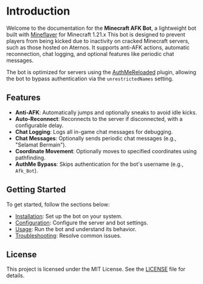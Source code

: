 # Introduction

Welcome to the documentation for the **Minecraft AFK Bot**, a lightweight bot built with [Mineflayer](https://github.com/PrismarineJS/mineflayer) for Minecraft 1.21.x This bot is designed to prevent players from being kicked due to inactivity on cracked Minecraft servers, such as those hosted on Aternos. It supports anti-AFK actions, automatic reconnection, chat logging, and optional features like periodic chat messages.

The bot is optimized for servers using the [AuthMeReloaded](https://www.spigotmc.org/resources/authmereloaded.6269/) plugin, allowing the bot to bypass authentication via the `unrestrictedNames` setting.

## Features

* **Anti-AFK**: Automatically jumps and optionally sneaks to avoid idle kicks.
* **Auto-Reconnect**: Reconnects to the server if disconnected, with a configurable delay.
* **Chat Logging**: Logs all in-game chat messages for debugging.
* **Chat Messages**: Optionally sends periodic chat messages (e.g., "Selamat Bermain").
* **Coordinate Movement**: Optionally moves to specified coordinates using pathfinding.
* **AuthMe Bypass**: Skips authentication for the bot's username (e.g., `Afk_Bot`).

## Getting Started

To get started, follow the sections below:

* [Installation](installation.md): Set up the bot on your system.
* [Configuration](configuration.md): Configure the server and bot settings.
* [Usage](usage.md): Run the bot and understand its behavior.
* [Troubleshooting](troubleshooting.md): Resolve common issues.

## License

This project is licensed under the MIT License. See the [LICENSE](../LICENSE/) file for details.
